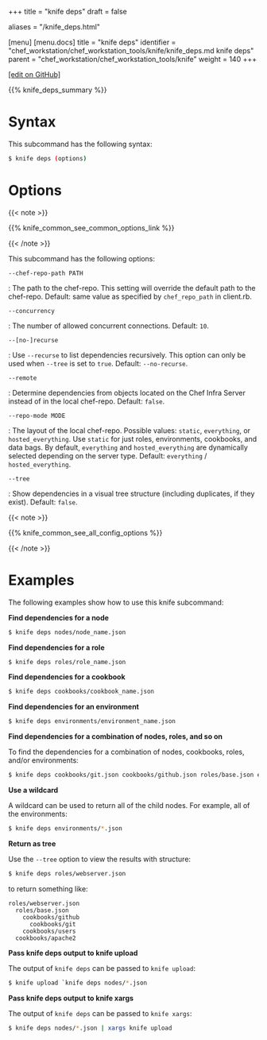 +++
title = "knife deps"
draft = false

aliases = "/knife_deps.html"

[menu]
  [menu.docs]
    title = "knife deps"
    identifier = "chef_workstation/chef_workstation_tools/knife/knife_deps.md knife deps"
    parent = "chef_workstation/chef_workstation_tools/knife"
    weight = 140
+++    

[\[edit on GitHub\]](https://github.com/chef/chef-web-docs/blob/master/content/knife_deps.md)

{{% knife_deps_summary %}}

Syntax
======

This subcommand has the following syntax:

``` bash
$ knife deps (options)
```

Options
=======

{{< note >}}

{{% knife_common_see_common_options_link %}}

{{< /note >}}

This subcommand has the following options:

`--chef-repo-path PATH`

:   The path to the chef-repo. This setting will override the default
    path to the chef-repo. Default: same value as specified by
    `chef_repo_path` in client.rb.

`--concurrency`

:   The number of allowed concurrent connections. Default: `10`.

`--[no-]recurse`

:   Use `--recurse` to list dependencies recursively. This option can
    only be used when `--tree` is set to `true`. Default:
    `--no-recurse`.

`--remote`

:   Determine dependencies from objects located on the Chef Infra Server
    instead of in the local chef-repo. Default: `false`.

`--repo-mode MODE`

:   The layout of the local chef-repo. Possible values: `static`,
    `everything`, or `hosted_everything`. Use `static` for just roles,
    environments, cookbooks, and data bags. By default, `everything` and
    `hosted_everything` are dynamically selected depending on the server
    type. Default: `everything` / `hosted_everything`.

`--tree`

:   Show dependencies in a visual tree structure (including duplicates,
    if they exist). Default: `false`.

{{< note >}}

{{% knife_common_see_all_config_options %}}

{{< /note >}}

Examples
========

The following examples show how to use this knife subcommand:

**Find dependencies for a node**

``` bash
$ knife deps nodes/node_name.json
```

**Find dependencies for a role**

``` bash
$ knife deps roles/role_name.json
```

**Find dependencies for a cookbook**

``` bash
$ knife deps cookbooks/cookbook_name.json
```

**Find dependencies for an environment**

``` bash
$ knife deps environments/environment_name.json
```

**Find dependencies for a combination of nodes, roles, and so on**

To find the dependencies for a combination of nodes, cookbooks, roles,
and/or environments:

``` bash
$ knife deps cookbooks/git.json cookbooks/github.json roles/base.json environments/desert.json nodes/mynode.json
```

**Use a wildcard**

A wildcard can be used to return all of the child nodes. For example,
all of the environments:

``` bash
$ knife deps environments/*.json
```

**Return as tree**

Use the `--tree` option to view the results with structure:

``` bash
$ knife deps roles/webserver.json
```

to return something like:

``` none
roles/webserver.json
  roles/base.json
    cookbooks/github
      cookbooks/git
    cookbooks/users
  cookbooks/apache2
```

**Pass knife deps output to knife upload**

The output of `knife deps` can be passed to `knife upload`:

``` bash
$ knife upload `knife deps nodes/*.json
```

**Pass knife deps output to knife xargs**

The output of `knife deps` can be passed to `knife xargs`:

``` bash
$ knife deps nodes/*.json | xargs knife upload
```
